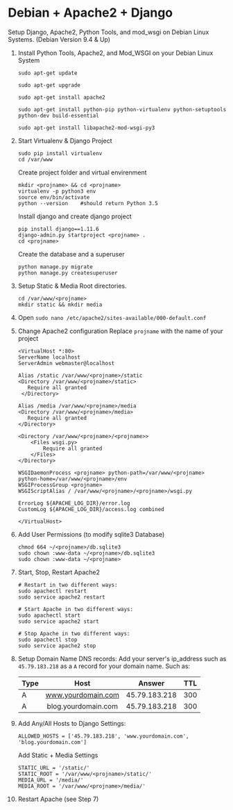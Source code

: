# Debian + Apache2 + Django 

Setup Django, Apache2, Python Tools, and mod_wsgi on Debian Linux Systems. (Debian Version 9.4 & Up)


1. Install Python Tools, Apache2, and Mod_WSGI on your Debian Linux System

    ```
    sudo apt-get update

    sudo apt-get upgrade

    sudo apt-get install apache2

    sudo apt-get install python-pip python-virtualenv python-setuptools python-dev build-essential

    sudo apt-get install libapache2-mod-wsgi-py3
    ```

2. Start Virtualenv & Django Project
    ```
    sudo pip install virtualenv 
    cd /var/www
    ```
    Create project folder and virtual envirenment
    ```
    mkdir <projname> && cd <projname>
    virtualenv -p python3 env
    source env/bin/activate
    python --version    #should return Python 3.5
    ```
    Install django and create django project
    ```
    pip install django==1.11.6
    django-admin.py startproject <projname> .
    cd <projname>
    ```
    Create the database and a superuser
    ```
    python manage.py migrate
    python manage.py createsuperuser 
    ```

3. Setup Static & Media Root directories.
    ```
    cd /var/www/<projname>
    mkdir static && mkdir media
    ```

4. Open `sudo nano /etc/apache2/sites-available/000-default.conf`


5. Change Apache2 configuration
    Replace `projname` with the name of your project
    ```
    <VirtualHost *:80>
    ServerName localhost
    ServerAdmin webmaster@localhost

    Alias /static /var/www/<projname>/static
    <Directory /var/www/<projname>/static>
       Require all granted
     </Directory>

    Alias /media /var/www/<projname>/media
    <Directory /var/www/<projname>/media>
       Require all granted
    </Directory>

    <Directory /var/www/<projname>/<projname>>
        <Files wsgi.py>
            Require all granted
        </Files>
    </Directory>

    WSGIDaemonProcess <projname> python-path=/var/www/<projname> python-home=/var/www/<projname>/env
    WSGIProcessGroup <projname>
    WSGIScriptAlias / /var/www/<projname>/<projname>/wsgi.py

    ErrorLog ${APACHE_LOG_DIR}/error.log
    CustomLog ${APACHE_LOG_DIR}/access.log combined

    </VirtualHost>
    ```


6. Add User Permissions (to modify sqlite3 Database)
    ```
    chmod 664 ~/<projname>/db.sqlite3
    sudo chown :www-data ~/<projname>/db.sqlite3
    sudo chown :www-data ~/<projname>
    ```

7. Start, Stop, Restart Apache2
    ```
    # Restart in two different ways:
    sudo apachectl restart
    sudo service apache2 restart

    # Start Apache in two different ways:
    sudo apachectl start
    sudo service apache2 start

    # Stop Apache in two different ways:
    sudo apachectl stop
    sudo service apache2 stop
    ```

8. Setup Domain Name DNS records:
    Add your server's ip_address such as `45.79.183.218` as a `A` record for your domain name. Such as:

    | Type          | Host                |  Answer        |  TTL  |
    | ------------- |:-------------------:|:--------------:|:-----:|
    | A             | www.yourdomain.com  | 45.79.183.218  |  300  |
    | A             | blog.yourdomain.com | 45.79.183.218  |  300  |


9. Add Any/All Hosts to Django Settings:
    ```
    ALLOWED_HOSTS = ['45.79.183.218', 'www.yourdomain.com', 'blog.yourdomain.com']
    ```
    
    Add Static + Media Settings
    ```
    STATIC_URL = '/static/'
    STATIC_ROOT = '/var/www/<projname>/static/'
    MEDIA_URL = '/media/'
    MEDIA_ROOT = '/var/www/<projname>/media/'
    ```

10. Restart Apache (see Step 7)
